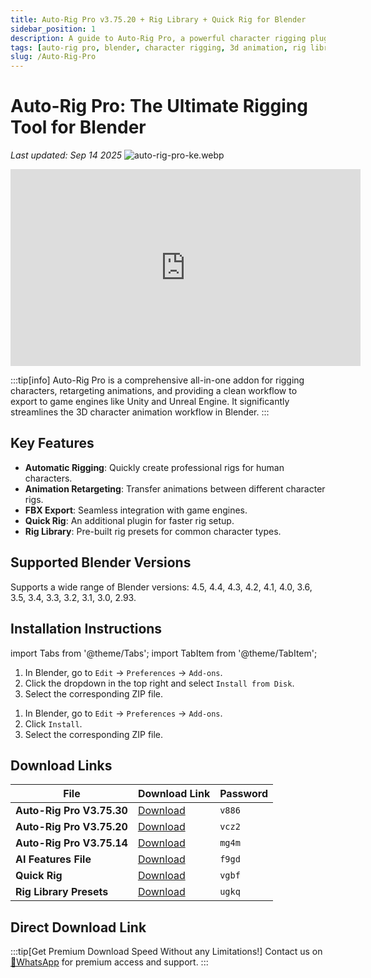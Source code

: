 ```yaml
---
title: Auto-Rig Pro v3.75.20 + Rig Library + Quick Rig for Blender
sidebar_position: 1
description: A guide to Auto-Rig Pro, a powerful character rigging plugin for Blender. Learn about its features, installation, and find download links for various versions.
tags: [auto-rig pro, blender, character rigging, 3d animation, rig library, quick rig, blender plugin]
slug: /Auto-Rig-Pro
---
```

<!--Above is frontmatter Part-generate depend on content meet Google Seo, you need to balance automation efficiency with Google’s core ranking factors—especially E-E-A-T (Experience, Expertise, Authoritativeness, Trustworthiness) -->



<!--First Part-This is Title -->
# Auto-Rig Pro: The Ultimate Rigging Tool for Blender
*Last updated: Sep 14 2025*
![auto-rig-pro-ke.webp](https://list.ucards.store/d/img/auto-rig-pro-ke.webp)

<iframe width="560" height="315" src="https://www.youtube.com/embed/9MII8sIIeeo?si=SBTKUCXRFIkSEVhe" title="YouTube video player" frameborder="0" allow="accelerometer; autoplay; clipboard-write; encrypted-media; gyroscope; picture-in-picture; web-share" referrerpolicy="strict-origin-when-cross-origin" allowfullscreen></iframe>

<!--Second Part-This is First Banner -->

<!--generate depend on file modified time -->
:::tip[info]
Auto-Rig Pro is a comprehensive all-in-one addon for rigging characters, retargeting animations, and providing a clean workflow to export to game engines like Unity and Unreal Engine. It significantly streamlines the 3D character animation workflow in Blender.
:::

## Key Features

- **Automatic Rigging**: Quickly create professional rigs for human characters.
- **Animation Retargeting**: Transfer animations between different character rigs.
- **FBX Export**: Seamless integration with game engines.
- **Quick Rig**: An additional plugin for faster rig setup.
- **Rig Library**: Pre-built rig presets for common character types.

## Supported Blender Versions

Supports a wide range of Blender versions: 4.5, 4.4, 4.3, 4.2, 4.1, 4.0, 3.6, 3.5, 3.4, 3.3, 3.2, 3.1, 3.0, 2.93.

## Installation Instructions

import Tabs from '@theme/Tabs';
import TabItem from '@theme/TabItem';

<Tabs>
  <TabItem value="blender-4.1+" label="Blender 4.1 and Later" default>
    <ol>
      <li>In Blender, go to <code>Edit</code> → <code>Preferences</code> → <code>Add-ons</code>.</li>
      <li>Click the dropdown in the top right and select <code>Install from Disk</code>.</li>
      <li>Select the corresponding ZIP file.</li>
    </ol>
  </TabItem>
  <TabItem value="blender-4.0-" label="Blender 4.0 and Earlier">
    <ol>
      <li>In Blender, go to <code>Edit</code> → <code>Preferences</code> → <code>Add-ons</code>.</li>
      <li>Click <code>Install</code>.</li>
      <li>Select the corresponding ZIP file.</li>
    </ol>
  </TabItem>
</Tabs>

<!-- The Download Part-->
## Download Links

| File                       | Download Link                                                              | Password |
| -------------------------- | -------------------------------------------------------------------------- | -------- |
| **Auto-Rig Pro V3.75.30**  | [Download](https://pan.baidu.com/s/1GHxNQRYpLjLqXKNlvnchHQ?pwd=v886)        | `v886`   |
| **Auto-Rig Pro V3.75.20**  | [Download](https://pan.baidu.com/s/19z4IqbJuBv5NWraDYcNznA?pwd=vcz2)        | `vcz2`   |
| **Auto-Rig Pro V3.75.14**  | [Download](https://pan.baidu.com/s/1UxyVCgPx9reAN9Dkag2eQQ?pwd=mg4m)        | `mg4m`   |
| **AI Features File**       | [Download](https://pan.baidu.com/s/1jsYs4NIREO1tHMtsdlPEuA?pwd=f9gd)        | `f9gd`   |
| **Quick Rig**              | [Download](https://pan.baidu.com/s/1hjNSdSH6xagswOHGD-GoXA?pwd=vgbf)        | `vgbf`   |
| **Rig Library Presets**    | [Download](https://pan.baidu.com/s/1EMK31gZZYx7PpDMq-B1xTg?pwd=ugkq)        | `ugkq`   |

## Direct Download Link
:::tip[Get Premium Download Speed Without any Limitations!]
Contact us on [💬WhatsApp](https://wa.me/+8613237610083) for premium  access and support.
:::